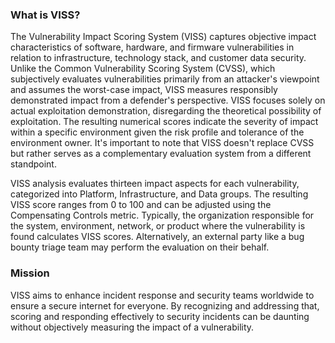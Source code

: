 ### What is VISS?
The Vulnerability Impact Scoring System (VISS) captures objective impact characteristics of software, hardware, and firmware vulnerabilities in relation to infrastructure, technology stack, and customer data security. Unlike the Common Vulnerability Scoring System (CVSS), which subjectively evaluates vulnerabilities primarily from an attacker's viewpoint and assumes the worst-case impact, VISS measures responsibly demonstrated impact from a defender's perspective. VISS focuses solely on actual exploitation demonstration, disregarding the theoretical possibility of exploitation. The resulting numerical scores indicate the severity of impact within a specific environment given the risk profile and tolerance of the environment owner. It's important to note that VISS doesn't replace CVSS but rather serves as a complementary evaluation system from a different standpoint.

VISS analysis evaluates thirteen impact aspects for each vulnerability, categorized into Platform, Infrastructure, and Data groups. The resulting VISS score ranges from 0 to 100 and can be adjusted using the Compensating Controls metric. Typically, the organization responsible for the system, environment, network, or product where the vulnerability is found calculates VISS scores. Alternatively, an external party like a bug bounty triage team may perform the evaluation on their behalf.

### Mission
VISS aims to enhance incident response and security teams worldwide to ensure a secure internet for everyone. By recognizing and addressing that, scoring and responding effectively to security incidents can be daunting without objectively measuring the impact of a vulnerability.
